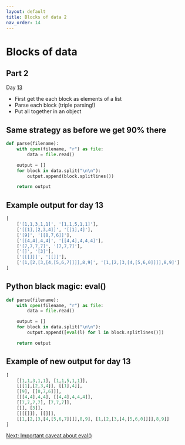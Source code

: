 ```yaml
---
layout: default
title: Blocks of data 2
nav_order: 14
---
```

# Blocks of data

## Part 2

Day [13](https://adventofcode.com/2022/day/13/input)

- First get the each block as elements of a list
- Parse each block (triple parsing!)
- Put all together in an object

## Same strategy as before we get 90% there

```python
def parse(filename):
    with open(filename, "r") as file:
        data = file.read()

    output = []
    for block in data.split("\n\n"):
        output.append(block.splitlines())

    return output
```

## Example output for day 13

```python
[
    ['[1,1,3,1,1]', '[1,1,5,1,1]'],
    ['[[1],[2,3,4]]', '[[1],4]'],
    ['[9]', '[[8,7,6]]'],
    ['[[4,4],4,4]', '[[4,4],4,4,4]'],
    ['[7,7,7,7]', '[7,7,7]'],
    ['[]', '[3]'],
    ['[[[]]]', '[[]]'],
    ['[1,[2,[3,[4,[5,6,7]]]],8,9]', '[1,[2,[3,[4,[5,6,0]]]],8,9]']
]
```

## Python black magic: eval()

```python
def parse(filename):
    with open(filename, "r") as file:
        data = file.read()

    output = []
    for block in data.split("\n\n"):
        output.append([eval(l) for l in block.splitlines()])

    return output
```

## Example of new output for day 13

```python
[
    [[1,1,3,1,1], [1,1,5,1,1]],
    [[[1],[2,3,4]], [[1],4]],
    [[9], [[8,7,6]]],
    [[[4,4],4,4], [[4,4],4,4,4]],
    [[7,7,7,7], [7,7,7]],
    [[], [3]],
    [[[[]]], [[]]],
    [[1,[2,[3,[4,[5,6,7]]]],8,9], [1,[2,[3,[4,[5,6,0]]]],8,9]]
]
```

[Next: Important caveat about eval()](./14.eval.md)
